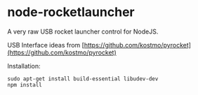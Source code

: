 # node-rocketlauncher

A very raw USB rocket launcher control for NodeJS.

USB Interface ideas from [https://github.com/kostmo/pyrocket](https://github.com/kostmo/pyrocket)

Installation:

	sudo apt-get install build-essential libudev-dev
	npm install